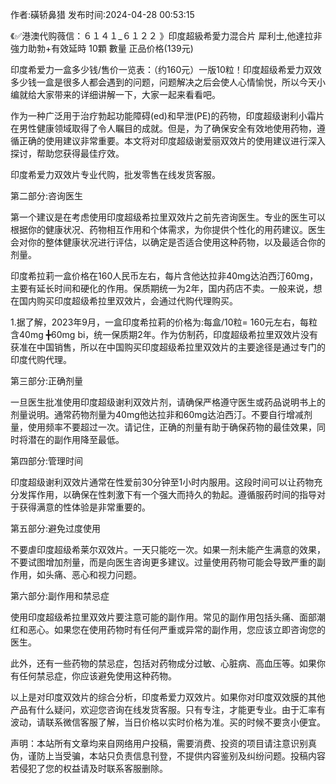 <p>作者:磺轿鼻猎 发布时间:2024-04-28 00:53:15</p>
<p>《✅港澳代购薇信：６１４１_６１２２ 》印度超級希愛力混合片 犀利士,他達拉非 強力助勃+有效延時 10顆 數量 正品价格(139元) </p>
									<p></p><p>印度希爱力一盒多少钱/售价一览表：（约160元）一版10粒！印度超级希爱力双效多少钱一盒是很多人都会遇到的问题，问题解决之后会使人心情愉悦，所以今天小编就给大家带来的详细讲解一下，大家一起来看看吧。</p><p></p><p></p><p>作为一种广泛用于治疗勃起功能障碍(ed)和早泄(PE)的药物，印度超级谢利小霜片在男性健康领域取得了令人瞩目的成就。但是，为了确保安全有效地使用药物，遵循正确的使用建议非常重要。本文将对印度超级谢爱丽双效片的使用建议进行深入探讨，帮助您获得最佳疗效。</p><p></p><p>印度希爱力双效片专业代购，批发零售在线发货客服。</p><p></p><p>第二部分:咨询医生</p><p></p><p>第一个建议是在考虑使用印度超级希拉里双效片之前先咨询医生。专业的医生可以根据你的健康状况、药物相互作用和个体需求，为你提供个性化的用药建议。医生会对你的整体健康状况进行评估，以确定是否适合使用这种药物，以及最适合你的剂量。</p><p></p><p>印度希拉莉一盒价格在160人民币左右，每片含他达拉非40mg达泊西汀60mg，主要有延长时间和硬化的作用。保质期统一为2年，国内药店不卖。一般来说，想在国内购买印度超级希拉里双效片，会通过代购代理购买。</p><p></p><p>1.据了解，2023年9月，一盒印度希拉莉的价格为:每盒/10粒= 160元左右，每粒含40mg ╋60mg bi，统一保质期2年。作为仿制药，印度超级希拉里双效片没有获准在中国销售，所以在中国购买印度超级希拉里双效片的主要途径是通过专门的印度代购代理。</p><p></p><p>第三部分:正确剂量</p><p></p><p>一旦医生批准使用印度超级谢利双效片剂，请确保严格遵守医生或药品说明书上的剂量说明。通常药物剂量为40mg他达拉非和60mg达泊西汀。不要自行增减剂量，使用频率不要超过一次。请记住，正确的剂量有助于确保药物的最佳效果，同时将潜在的副作用降至最低。</p><p></p><p>第四部分:管理时间</p><p></p><p>印度超级谢利双效片通常在性爱前30分钟至1小时内服用。这段时间可以让药物充分发挥作用，以确保在性刺激下有一个强大而持久的勃起。遵循服药时间的指导对于获得满意的性体验是非常重要的。</p><p></p><p>第五部分:避免过度使用</p><p></p><p>不要虐印度超级希莱尔双效片。一天只能吃一次。如果一剂未能产生满意的效果，不要试图增加剂量，而是向医生咨询更多建议。过量使用药物可能会导致严重的副作用，如头痛、恶心和视力问题。</p><p></p><p>第六部分:副作用和禁忌症</p><p></p><p>使用印度超级希拉里双效片要注意可能的副作用。常见的副作用包括头痛、面部潮红和恶心。如果您在使用药物时有任何严重或异常的副作用，您应该立即咨询您的医生。</p><p></p><p>此外，还有一些药物的禁忌症，包括对药物成分过敏、心脏病、高血压等。如果你有任何禁忌症，你应该避免使用这种药物。</p><p></p><p>以上是对印度双效片的综合分析，印度希爱力双效片。如果你对印度双效膜的其他产品有什么疑问，欢迎您咨询在线发货客服。只有专注，才能更专业。由于汇率有波动，请联系微信客服了解，当日价格以实时价格为准。买的时候不要贪小便宜。</p>				声明：本站所有文章均来自网络用户投稿，需要消费、投资的项目请注意识别真伪，谨防上当受骗，本站只负责信息刊登，不提供内容鉴别及纠纷问题。投稿内容若侵犯了您的权益请及时联系客服删除。				
